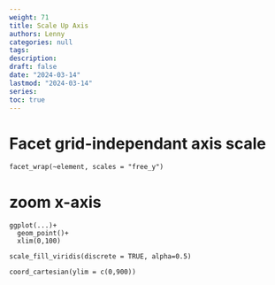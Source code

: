 ```yaml
---
weight: 71
title: Scale Up Axis
authors: Lenny
categories: null
tags: 
description: 
draft: false
date: "2024-03-14"
lastmod: "2024-03-14"
series:
toc: true
---
```



<!--more-->

# Facet grid-independant axis scale

```
facet_wrap(~element, scales = "free_y")
```

# zoom x-axis

```
ggplot(...)+
  geom_point()+
  xlim(0,100)
```

```
scale_fill_viridis(discrete = TRUE, alpha=0.5)
```


```
coord_cartesian(ylim = c(0,900))
```